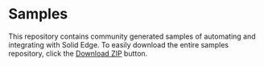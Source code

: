 Samples
================

This repository contains community generated samples of automating and integrating with Solid Edge. To easily download the entire samples repository, click the [Download ZIP](https://github.com/SolidEdgeCommunity/Samples/archive/master.zip) button.